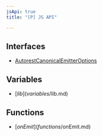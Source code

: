 ```yaml
---
jsApi: true
title: "[P] JS API"

---
```

## Interfaces

- [AutorestCanonicalEmitterOptions](interfaces/AutorestCanonicalEmitterOptions.md)

## Variables

- [$lib](variables/$lib.md)

## Functions

- [$onEmit](functions/$onEmit.md)
